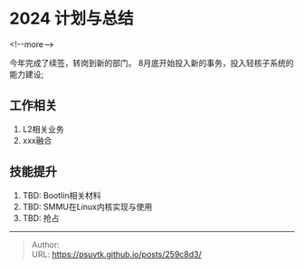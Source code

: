 # 2024 计划与总结


&lt;!--more--&gt;

今年完成了续签，转岗到新的部门。
8月底开始投入新的事务，投入轻核子系统的能力建设;


## 工作相关
1. L2相关业务
2. xxx融合


## 技能提升
1. TBD: Bootlin相关材料
2. TBD: SMMU在Linux内核实现与使用
3. TBD: 抢占



---

> Author:   
> URL: https://psuvtk.github.io/posts/259c8d3/  

